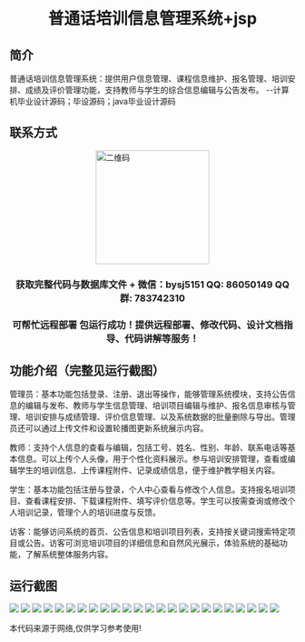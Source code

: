 <p><h1 align="center">普通话培训信息管理系统+jsp</h1></p>

## 简介
普通话培训信息管理系统：提供用户信息管理、课程信息维护、报名管理、培训安排、成绩及评价管理功能，支持教师与学生的综合信息编辑与公告发布。    --计算机毕业设计源码；毕设源码；java毕业设计源码


## 联系方式
<img src="https://bs-1329754181.cos.ap-shanghai.myqcloud.com/wx.jpg" alt="二维码" style="display: block; margin: 0 auto;" width="200px">
<p><h3 align="center">获取完整代码与数据库文件 + 微信：bysj5151 QQ: 86050149 QQ群: 783742310</h3></p>
<p><h3 align="center">可帮忙远程部署 包运行成功！提供远程部署、修改代码、设计文档指导、代码讲解等服务！</h3></p>

## 功能介绍（完整见运行截图）
管理员：基本功能包括登录、注册、退出等操作，能够管理系统模块，支持公告信息的编辑与发布、教师与学生信息管理、培训项目编辑与维护、报名信息审核与管理、培训安排与成绩管理、评价信息管理、以及系统数据的批量删除与导出。管理员还可以通过上传文件和设置轮播图更新系统展示内容。

教师：支持个人信息的查看与编辑，包括工号、姓名、性别、年龄、联系电话等基本信息。可以上传个人头像，用于个性化资料展示。参与培训安排管理，查看或编辑学生的培训信息、上传课程附件、记录成绩信息，便于维护教学相关内容。

学生：基本功能包括注册与登录，个人中心查看与修改个人信息。支持报名培训项目、查看课程安排、下载课程附件、填写评价信息等。学生可以按需查询或修改个人培训记录，管理个人的培训进度与反馈。

访客：能够访问系统的首页、公告信息和培训项目列表，支持按关键词搜索特定项目或公告。访客可浏览培训项目的详细信息和自然风光展示，体验系统的基础功能，了解系统整体服务内容。


## 运行截图
![](https://bs-1329754181.cos.ap-shanghai.myqcloud.com/ssm/MandarinTrainingInfoManagementSystemJsp/img/001.jpg)
![](https://bs-1329754181.cos.ap-shanghai.myqcloud.com/ssm/MandarinTrainingInfoManagementSystemJsp/img/002.jpg)
![](https://bs-1329754181.cos.ap-shanghai.myqcloud.com/ssm/MandarinTrainingInfoManagementSystemJsp/img/003.jpg)
![](https://bs-1329754181.cos.ap-shanghai.myqcloud.com/ssm/MandarinTrainingInfoManagementSystemJsp/img/004.jpg)
![](https://bs-1329754181.cos.ap-shanghai.myqcloud.com/ssm/MandarinTrainingInfoManagementSystemJsp/img/005.jpg)
![](https://bs-1329754181.cos.ap-shanghai.myqcloud.com/ssm/MandarinTrainingInfoManagementSystemJsp/img/006.jpg)
![](https://bs-1329754181.cos.ap-shanghai.myqcloud.com/ssm/MandarinTrainingInfoManagementSystemJsp/img/007.jpg)
![](https://bs-1329754181.cos.ap-shanghai.myqcloud.com/ssm/MandarinTrainingInfoManagementSystemJsp/img/008.jpg)
![](https://bs-1329754181.cos.ap-shanghai.myqcloud.com/ssm/MandarinTrainingInfoManagementSystemJsp/img/009.jpg)
![](https://bs-1329754181.cos.ap-shanghai.myqcloud.com/ssm/MandarinTrainingInfoManagementSystemJsp/img/010.jpg)
![](https://bs-1329754181.cos.ap-shanghai.myqcloud.com/ssm/MandarinTrainingInfoManagementSystemJsp/img/011.jpg)
![](https://bs-1329754181.cos.ap-shanghai.myqcloud.com/ssm/MandarinTrainingInfoManagementSystemJsp/img/012.jpg)
![](https://bs-1329754181.cos.ap-shanghai.myqcloud.com/ssm/MandarinTrainingInfoManagementSystemJsp/img/013.jpg)
![](https://bs-1329754181.cos.ap-shanghai.myqcloud.com/ssm/MandarinTrainingInfoManagementSystemJsp/img/014.jpg)
![](https://bs-1329754181.cos.ap-shanghai.myqcloud.com/ssm/MandarinTrainingInfoManagementSystemJsp/img/015.jpg)
![](https://bs-1329754181.cos.ap-shanghai.myqcloud.com/ssm/MandarinTrainingInfoManagementSystemJsp/img/016.jpg)
![](https://bs-1329754181.cos.ap-shanghai.myqcloud.com/ssm/MandarinTrainingInfoManagementSystemJsp/img/017.jpg)
![](https://bs-1329754181.cos.ap-shanghai.myqcloud.com/ssm/MandarinTrainingInfoManagementSystemJsp/img/018.jpg)
![](https://bs-1329754181.cos.ap-shanghai.myqcloud.com/ssm/MandarinTrainingInfoManagementSystemJsp/img/019.jpg)
![](https://bs-1329754181.cos.ap-shanghai.myqcloud.com/ssm/MandarinTrainingInfoManagementSystemJsp/img/020.jpg)
![](https://bs-1329754181.cos.ap-shanghai.myqcloud.com/ssm/MandarinTrainingInfoManagementSystemJsp/img/021.jpg)
![](https://bs-1329754181.cos.ap-shanghai.myqcloud.com/ssm/MandarinTrainingInfoManagementSystemJsp/img/022.jpg)
![](https://bs-1329754181.cos.ap-shanghai.myqcloud.com/ssm/MandarinTrainingInfoManagementSystemJsp/img/023.jpg)
![](https://bs-1329754181.cos.ap-shanghai.myqcloud.com/ssm/MandarinTrainingInfoManagementSystemJsp/img/024.jpg)

<p>本代码来源于网络,仅供学习参考使用!</p>
